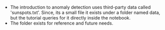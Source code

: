 * The introduction to anomaly detection uses third-party data called 'sunspots.txt'. Since, its a small file it exists under
a folder named data, but the tutorial queries for it directly inside the notebook. 
* The folder exists for reference and future needs.